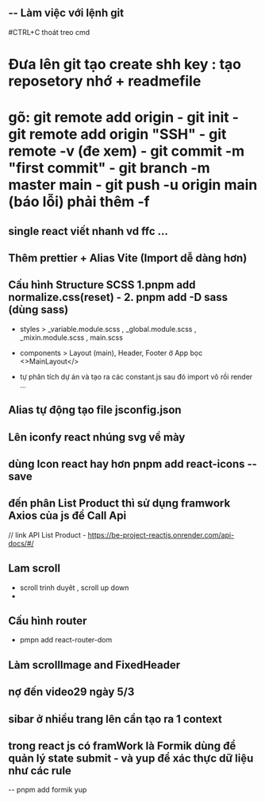 ## -- Làm việc với lệnh git

#CTRL+C thoát treo cmd

# Đưa lên git tạo create shh key : tạo reposetory nhớ + readmefile

# gõ: git remote add origin - git init - git remote add origin "SSH" - git remote -v (đe xem) - git commit -m "first commit" - git branch -m master main - git push -u origin main (báo lỗi) phải thêm -f

## single react viết nhanh vd ffc ...

## Thêm prettier + Alias Vite (Import dễ dàng hơn)

## Cấu hình Structure SCSS 1.pnpm add normalize.css(reset) - 2. pnpm add -D sass (dùng sass)

-   styles > \_variable.module.scss , \_global.module.scss , \_mixin.module.scss , main.scss
-   components > Layout (main), Header, Footer ở App bọc <>MainLayout</>

- tự phân tích dự án và tạo ra các constant.js sau đó import vô rồi render ...

## Alias tự động tạo file jsconfig.json 

## Lên iconfy react nhúng svg về mày 

## dùng Icon react hay hơn pnpm add react-icons --save 

## đến phân List Product thì sử dụng framwork Axios của js để Call Api 

// link API List Product - https://be-project-reactjs.onrender.com/api-docs/#/

## Lam scroll 
- scroll trinh duyêt , scroll up down 
- 
## Cấu hình router 
- pmpn add react-router-dom 

## Làm scrollImage and FixedHeader

## nợ đến video29  ngày 5/3 

## sibar ở nhiều trang lên cần tạo ra 1 context 

## trong react js có framWork là Formik dùng để quản lý state submit - và yup để xác thực dữ liệu như các rule 
-- pnpm add formik yup 
